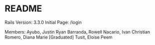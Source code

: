 # README

Rails Version: 3.3.0
Initial Page: /login

Members:
Ayubo, Justin Ryan
Barranda, Rowell
Nacario, Ivan Christian
Romero, Diana Marie [Graduated]
Tusit, Eloise Peem